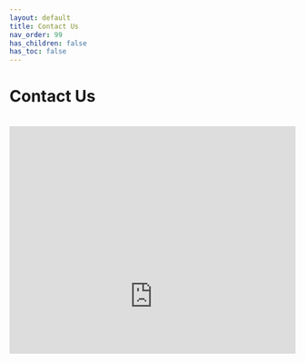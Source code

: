 ```yaml
---
layout: default
title: Contact Us
nav_order: 99
has_children: false
has_toc: false
---
```


# Contact Us

<br>

<div style="width: 100%; height: 500px; overflow: hidden; clip-path: inset(0 0 20% 0);">
    <iframe src="https://tawk.to/chat/5cffe951267b2e578531e177/1i0lolii4" width="100%" height="600px" style="border: none;"></iframe>
</div>
